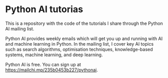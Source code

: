 # Python AI tutorias
This is a repository with the code of the tutorials I share through the Python AI mailing list.  

Python AI provides weekly emails which will get you up and running with AI and machine learning in Python. In the mailing list, I cover key AI topics such as search algorithms, optimisation techniques, knowledge-based systems, machine learning, and deep learning. 

Python AI is free. You can sign up at https://mailchi.mp/235b0453b227/pythonai.


